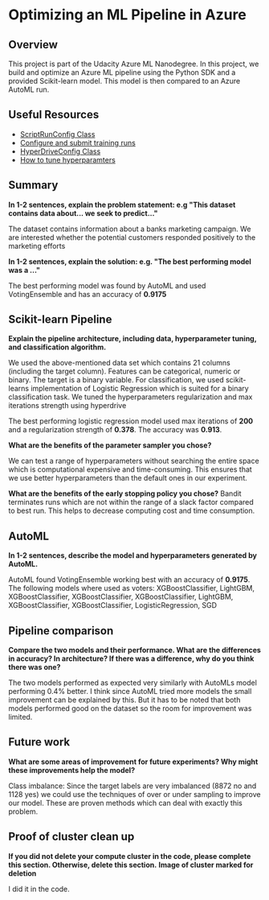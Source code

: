 # Optimizing an ML Pipeline in Azure

## Overview
This project is part of the Udacity Azure ML Nanodegree.
In this project, we build and optimize an Azure ML pipeline using the Python SDK and a provided Scikit-learn model.
This model is then compared to an Azure AutoML run.

## Useful Resources
- [ScriptRunConfig Class](https://docs.microsoft.com/en-us/python/api/azureml-core/azureml.core.scriptrunconfig?view=azure-ml-py)
- [Configure and submit training runs](https://docs.microsoft.com/en-us/azure/machine-learning/how-to-set-up-training-targets)
- [HyperDriveConfig Class](https://docs.microsoft.com/en-us/python/api/azureml-train-core/azureml.train.hyperdrive.hyperdriveconfig?view=azure-ml-py)
- [How to tune hyperparamters](https://docs.microsoft.com/en-us/azure/machine-learning/how-to-tune-hyperparameters)


## Summary
**In 1-2 sentences, explain the problem statement: e.g "This dataset contains data about... we seek to predict..."**

The dataset contains information about a banks marketing campaign. We are interested whether the potential customers responded positively to the marketing efforts

**In 1-2 sentences, explain the solution: e.g. "The best performing model was a ..."**

The best performing model was found by AutoML and used VotingEnsemble and has an accuracy of **0.9175**

## Scikit-learn Pipeline
**Explain the pipeline architecture, including data, hyperparameter tuning, and classification algorithm.**

We used the above-mentioned data set which contains 21 columns (including the target column). Features can be categorical, numeric or binary. The target is a binary variable.
For classification, we used scikit-learns implementation of Logistic Regression which is suited for a binary classification task. We tuned the  hyperparameters regularization and max iterations strength using hyperdrive 

The best performing logistic regression model used max iterations of **200** and a regularization strength of **0.378**. The accuracy was **0.913**.


**What are the benefits of the parameter sampler you chose?**

We can test a range of hyperparameters without searching the entire space which is computational expensive and time-consuming. This ensures that we use better hyperparameters than the default ones in our experiment.

**What are the benefits of the early stopping policy you chose?**
Bandit terminates runs which are not within the range of a slack factor compared to best run. This helps to decrease computing cost and time consumption.

## AutoML
**In 1-2 sentences, describe the model and hyperparameters generated by AutoML.**

AutoML found VotingEnsemble working best with an accuracy of **0.9175**. 
The following models where used as voters: XGBoostClassifier, LightGBM, XGBoostClassifier, XGBoostClassifier, XGBoostClassifier, LightGBM, XGBoostClassifier, XGBoostClassifier, LogisticRegression, SGD


## Pipeline comparison
**Compare the two models and their performance. What are the differences in accuracy? In architecture? If there was a difference, why do you think there was one?**

The two models performed as expected very similarly with AutoMLs model performing 0.4% better. I think since AutoML tried more models the small improvement can be explained by this.
But it has to be noted that both models performed good on the dataset so the room for improvement was limited.


## Future work
**What are some areas of improvement for future experiments? Why might these improvements help the model?**

Class imbalance: Since the target labels are very imbalanced (8872 no and 1128 yes) we could use the techniques of over or under sampling to improve our model. These are proven methods which can deal with exactly this problem.

## Proof of cluster clean up
**If you did not delete your compute cluster in the code, please complete this section. Otherwise, delete this section.**
**Image of cluster marked for deletion**

I did it in the code.
